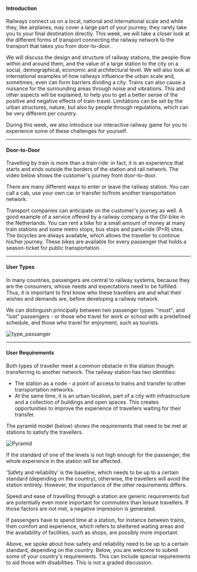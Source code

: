 #### Introduction

Railways connect us on a local, national and international scale and while they, like airplanes, may cover a large part of your journey, they rarely take you to your final destination directly. This week, we will take a closer look at the different forms of transport connecting the railway network to the transport that takes you from door-to-door. 

We will discuss the design and structure of railway stations, the people-flow within and around them, and the value of a large station to the city on a social, demographical, economic and architectural level. We will also look at international examples of how railways influence the urban scale and, sometimes, even can form barriers dividing a city. Trains can also cause a nuisance for the surrounding areas through noise and vibrations. This and other aspects will be explained, to help you to get a better sense of the positive and negative effects of train-travel. Limitations can be set by the urban structures, nature, but also by people through regulations, which can be very different per country.

During this week, we also introduce our interactive railway game for you to experience some of these challenges for yourself. 

---

#### Door-to-Door

Travelling by train is more than a train ride: in fact, it is an experience that starts and ends outside the borders of the station and rail network. The video below shows the customer's journey from door-to-door.  

There are many different ways to enter or leave the railway station. You can call a cab, use your own car or transfer to/from another transportation network.

Transport companies can anticipate on the customer's journey as well. A good example of a service offered by a railway company is the OV-bike in the Netherlands. You can rent a bike for a small amount of money at many train stations and some metro stops, bus stops and park+ride (P+R) sites. The bicycles are always available, which allows the traveller to continue his/her journey. These bikes are available for every passenger that holds a season-ticket for public transportation.

---

#### User Types

In many countries, passengers are central to railway systems, because they are the consumers, whose needs and expectations need to be fulfilled. Thus, it is important to first know who these travellers are and what their wishes and demands are, before developing a railway network.

We can distinguish principally between two passenger types: "must"; and "lust" passengers - or those who travel for work or school with a predefined schedule, and those who travel for enjoyment, such as tourists.

![type_passanger](https://prod-edxapp.edx-cdn.org/assets/courseware/v1/e5e0e14af0362043d3b18c0b5e4e1686/asset-v1:DelftX+RAIL101x+3T2018+type@asset+block/Usertypes.png)

---

#### User Requirements

Both types of traveller meet a common obstacle in the station though: transferring to another network. The railway station has two identities:

* The station as a node - a point of access to trains and transfer to other transportation networks.
* At the same time, it is an urban location, part of a city with infrastructure and a collection of buildings and open spaces. This creates opportunities to improve the experience of travellers waiting for their transfer.

The pyramid model (below) shows the requirements that need to be met at stations to satisfy the travellers.

![Pyramid](https://prod-edxapp.edx-cdn.org/assets/courseware/v1/09660d355149c8421cefc7e6a24384f2/asset-v1:DelftX+RAIL101x+3T2018+type@asset+block/pyramid.png)


If the standard of one of the levels is not high enough for the passenger, the whole experience in the station will be affected.

'Safety and reliability' is the baseline, which needs to be up to a certain standard (depending on the country), otherwise, the travellers will avoid the station entirely. However, the importance of the other requirements differs.

Speed and ease of travelling through a station are generic requirements but are potentially even more important for commuters than leisure travellers. If those factors are not met, a negative impression is generated.

If passengers have to spend time at a station, for instance between trains, then comfort and experience, which refers to sheltered waiting areas and the availability of facilities, such as shops, are possibly more important.

Above, we spoke about how safety and reliability need to be up to a certain standard, depending on the country. Below, you are welcome to submit some of your country's requirements. This can include special requirements to aid those with disabilities. This is not a graded discussion.


